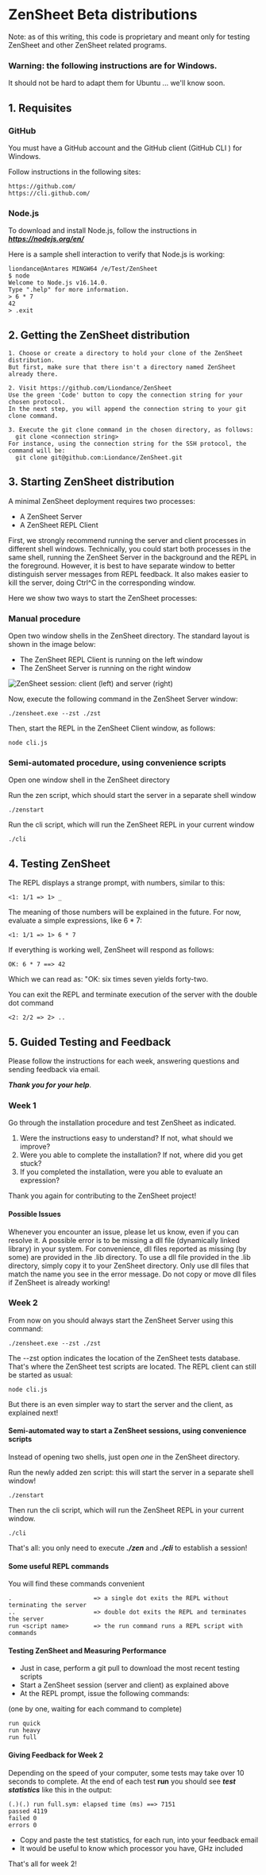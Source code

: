 # ZenSheet Beta distributions

Note: as of this writing, this code is proprietary and meant only for testing ZenSheet and other ZenSheet related programs.

### Warning: the following instructions are for Windows.
It should not be hard to adapt them for Ubuntu ... we'll know soon.

## 1. Requisites

### GitHub

You must have a GitHub account and the GitHub client (GitHub CLI ) for Windows.

Follow instructions in the following sites:

    https://github.com/
    https://cli.github.com/

### Node.js

To download and install Node.js, follow the instructions in ***https://nodejs.org/en/***

Here is a sample shell interaction to verify that Node.js is working:

    liondance@Antares MINGW64 /e/Test/ZenSheet
    $ node
    Welcome to Node.js v16.14.0.
    Type ".help" for more information.
    > 6 * 7
    42
    > .exit

## 2. Getting the ZenSheet distribution

    1. Choose or create a directory to hold your clone of the ZenSheet distribution.
    But first, make sure that there isn't a directory named ZenSheet already there.

    2. Visit https://github.com/Liondance/ZenSheet
    Use the green 'Code' button to copy the connection string for your chosen protocol.
    In the next step, you will append the connection string to your git clone command.

    3. Execute the git clone command in the chosen directory, as follows:
      git clone <connection string>
    For instance, using the connection string for the SSH protocol, the command will be:
      git clone git@github.com:Liondance/ZenSheet.git

## 3. Starting ZenSheet distribution

A minimal ZenSheet deployment requires two processes:

- A ZenSheet Server
- A ZenSheet REPL Client

First, we strongly recommend running the server and client processes in different shell windows. Technically, you could start both processes in the same shell, running the ZenSheet Server in the background and the REPL in the foreground. However, it is best to have separate window to better distinguish server messages from REPL feedback. It also makes easier to kill the server, doing Ctrl^C in the corresponding window.
  
Here we show two ways to start the ZenSheet processes:

### Manual procedure

Open two window shells in the ZenSheet directory. The standard layout is shown in the image below:  

- The ZenSheet REPL Client is running on the left window
- The ZenSheet Server is running on the right window

![ZenSheet session: client (left) and server (right)](session.png)

Now, execute the following command in the ZenSheet Server window:

	./zensheet.exe --zst ./zst

Then, start the REPL in the ZenSheet Client window, as follows:

	node cli.js

### Semi-automated procedure, using convenience scripts

Open one window shell in the ZenSheet directory

Run the zen script, which should start the server in a separate shell window

	./zenstart

Run the cli script, which will run the ZenSheet REPL in your current window

	./cli

## 4. Testing ZenSheet

The REPL displays a strange prompt, with numbers, similar to this:

	<1: 1/1 => 1> _

The meaning of those numbers will be explained in the future.
For now, evaluate a simple expressions, like 6 * 7:

	<1: 1/1 => 1> 6 * 7

If everything is working well, ZenSheet will respond as follows:

	OK: 6 * 7 ==> 42

Which we can read as: "OK: six times seven yields forty-two.

You can exit the REPL and terminate execution of the server with the double dot command

	<2: 2/2 => 2> ..

## 5. Guided Testing and Feedback

Please follow the instructions for each week, answering questions and sending feedback via email.

***Thank you for your help***.

### Week 1

Go through the installation procedure and test ZenSheet as indicated.

1. Were the instructions easy to understand? If not, what should we improve?
2. Were you able to complete the installation? If not, where did you get stuck?
3. If you completed the installation, were you able to evaluate an expression?

Thank you again for contributing to the ZenSheet project!

#### Possible Issues

Whenever you encounter an issue, please let us know, even if you can resolve it.
A possible error is to be missing a dll file (dynamically linked library) in your system.
For convenience, dll files reported as missing (by some) are provided in the .lib directory.
To use a dll file provided in the .lib directory, simply copy it to your ZenSheet directory.
Only use dll files that match the name you see in the error message.
Do not copy or move dll files if ZenSheet is already working!

### Week 2

From now on you should always start the ZenSheet Server using this command: 

	./zensheet.exe --zst ./zst

The --zst option indicates the location of the ZenSheet tests database.
That's where the ZenSheet test scripts are located.
The REPL client can still be started as usual:

	node cli.js

But there is an even simpler way to start the server and the client, as explained next!

#### Semi-automated way to start a ZenSheet sessions, using convenience scripts

Instead of opening two shells, just open *one* in the ZenSheet directory.

Run the newly added zen script: this will start the server in a separate shell window!

	./zenstart

Then run the cli script, which will run the ZenSheet REPL in your current window.

	./cli

That's all: you only need to execute ***./zen*** and ***./cli*** to establish a session! 

#### Some useful REPL commands

You will find these commands convenient

	.                       => a single dot exits the REPL without terminating the server
	..                      => double dot exits the REPL and terminates the server
	run <script name>       => the run command runs a REPL script with commands

#### Testing ZenSheet and Measuring Performance

- Just in case, perform a git pull to download the most recent testing scripts
- Start a ZenSheet session (server and client) as explained above
- At the REPL prompt, issue the following commands:

(one by one, waiting for each command to complete)

	run quick
	run heavy
	run full

#### Giving Feedback for Week 2

Depending on the speed of your computer, some tests may take over 10 seconds to complete.
At the end of each test **run** you should see ***test statistics*** like this in the output:

	(.)(.) run full.sym: elapsed time (ms) ==> 7151
	passed 4119
	failed 0
	errors 0


- Copy and paste the test statistics, for each run, into your feedback email
- It would be useful to know which processor you have, GHz included

That's all for week 2!
